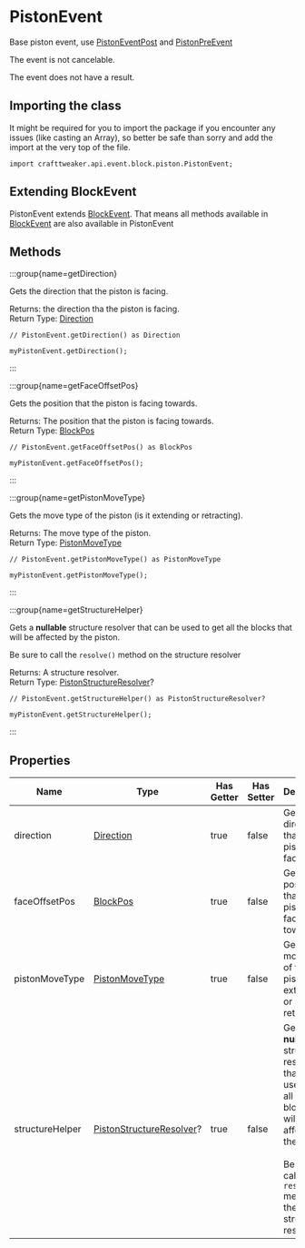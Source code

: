 # PistonEvent

Base piston event, use [PistonEventPost](/forge/api/event/block/piston/PistonEventPost) and [PistonPreEvent](/forge/api/event/block/piston/PistonPreEvent)

The event is not cancelable.

The event does not have a result.

## Importing the class

It might be required for you to import the package if you encounter any issues (like casting an Array), so better be safe than sorry and add the import at the very top of the file.
```zenscript
import crafttweaker.api.event.block.piston.PistonEvent;
```


## Extending BlockEvent

PistonEvent extends [BlockEvent](/forge/api/event/block/BlockEvent). That means all methods available in [BlockEvent](/forge/api/event/block/BlockEvent) are also available in PistonEvent

## Methods

:::group{name=getDirection}

Gets the direction that the piston is facing.

Returns: the direction tha the piston is facing.  
Return Type: [Direction](/vanilla/api/util/direction/Direction)

```zenscript
// PistonEvent.getDirection() as Direction

myPistonEvent.getDirection();
```

:::

:::group{name=getFaceOffsetPos}

Gets the position that the piston is facing towards.

Returns: The position that the piston is facing towards.  
Return Type: [BlockPos](/vanilla/api/util/math/BlockPos)

```zenscript
// PistonEvent.getFaceOffsetPos() as BlockPos

myPistonEvent.getFaceOffsetPos();
```

:::

:::group{name=getPistonMoveType}

Gets the move type of the piston (is it extending or retracting).

Returns: The move type of the piston.  
Return Type: [PistonMoveType](/forge/api/event/block/piston/PistonMoveType)

```zenscript
// PistonEvent.getPistonMoveType() as PistonMoveType

myPistonEvent.getPistonMoveType();
```

:::

:::group{name=getStructureHelper}

Gets a **nullable** structure resolver that can be used to get all the blocks that will be affected by the piston.

 Be sure to call the `resolve()` method on the structure resolver

Returns: A structure resolver.  
Return Type: [PistonStructureResolver](/vanilla/api/block/type/piston/PistonStructureResolver)?

```zenscript
// PistonEvent.getStructureHelper() as PistonStructureResolver?

myPistonEvent.getStructureHelper();
```

:::


## Properties

| Name            | Type                                                                               | Has Getter | Has Setter | Description                                                                                                                                                                                                     |
| --------------- | ---------------------------------------------------------------------------------- | ---------- | ---------- | --------------------------------------------------------------------------------------------------------------------------------------------------------------------------------------------------------------- |
| direction       | [Direction](/vanilla/api/util/direction/Direction)                                 | true       | false      | Gets the direction that the piston is facing.                                                                                                                                                                   |
| faceOffsetPos   | [BlockPos](/vanilla/api/util/math/BlockPos)                                        | true       | false      | Gets the position that the piston is facing towards.                                                                                                                                                            |
| pistonMoveType  | [PistonMoveType](/forge/api/event/block/piston/PistonMoveType)                     | true       | false      | Gets the move type of the piston (is it extending or retracting).                                                                                                                                               |
| structureHelper | [PistonStructureResolver](/vanilla/api/block/type/piston/PistonStructureResolver)? | true       | false      | Gets a **nullable** structure resolver that can be used to get all the blocks that will be affected by the piston. <br />  <br />  Be sure to call the `resolve()` method on the structure resolver |

